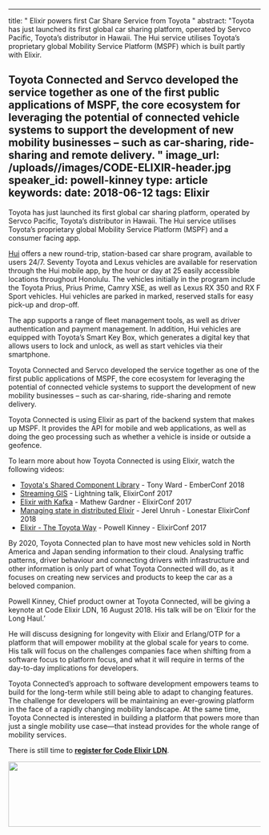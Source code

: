 
---
title: " Elixir powers first Car Share Service from Toyota
"
abstract: "Toyota has just launched its first global car sharing platform, operated by Servco Pacific, Toyota’s distributor in Hawaii. The Hui service utilises Toyota’s proprietary global Mobility Service Platform (MSPF) which is built partly with Elixir.

Toyota Connected and Servco developed the service together as one of the first public applications of MSPF, the core ecosystem for leveraging the potential of connected vehicle systems to support the development of new mobility businesses – such as car-sharing, ride-sharing and remote delivery.
"
image_url: /uploads//images/CODE-ELIXIR-header.jpg
speaker_id: powell-kinney
type: article
keywords: 
date: 2018-06-12
tags: Elixir
---
Toyota has just launched its first global car sharing platform, operated by Servco Pacific, Toyota&rsquo;s distributor in Hawaii. The Hui service utilises Toyota&rsquo;s proprietary global Mobility Service Platform (MSPF) and a consumer facing app.

<u><a href="https://www.drivehui.com/">Hui</a></u> offers a new round-trip, station-based car share program, available to users 24/7. Seventy Toyota and Lexus vehicles are available for reservation through the Hui mobile app, by the hour or day at 25 easily accessible locations throughout Honolulu. The vehicles initially in the program include the Toyota Prius, Prius Prime, Camry XSE, as well as Lexus RX 350 and RX F Sport vehicles. Hui vehicles are parked in marked, reserved stalls for easy pick-up and drop-off.

The app supports a range of fleet management tools, as well as driver authentication and payment management. In addition, Hui vehicles are equipped with Toyota&rsquo;s Smart Key Box, which generates a digital key that allows users to lock and unlock, as well as start vehicles via their smartphone.

Toyota Connected and Servco developed the service together as one of the first public applications of MSPF, the core ecosystem for leveraging the potential of connected vehicle systems to support the development of new mobility businesses &ndash; such as car-sharing, ride-sharing and remote delivery.

Toyota Connected is&nbsp;using Elixir as part of the backend system that makes up MSPF. It provides the API for mobile and web applications, as well as doing the geo processing such as whether a vehicle is inside or outside a geofence.

To learn more about how Toyota Connected is using Elixir, watch the following videos:

<ul>
	<li><a href="https://www.youtube.com/watch?v=4fI72aZl_N8" style="text-decoration:none;"><u>Toyota&#39;s Shared Component Library</u></a> - Tony Ward - EmberConf 2018</li>
	<li><a href="https://www.youtube.com/watch?v=yZ31dQM22tk" style="text-decoration:none;"><u>Streaming GIS</u></a> - Lightning talk, ElixirConf 2017</li>
	<li><a href="https://www.youtube.com/watch?v=6ijgMvXJyuo" style="text-decoration:none;"><u>Elixir with Kafka</u></a> - Mathew Gardner - ElixirConf 2017</li>
	<li><a href="https://www.youtube.com/watch?v=V3iBgStaPmA" style="text-decoration:none;"><u>Managing state in distributed Elixir</u></a> - Jerel Unruh - Lonestar ElixirConf 2018</li>
	<li><a href="https://www.youtube.com/watch?v=37V6L1EA4ac" style="text-decoration:none;"><u>Elixir - The Toyota Way</u></a> - Powell Kinney - ElixirConf 2017</li>
</ul>

By 2020, Toyota Connected plan to have most new vehicles sold in North America and Japan sending information to their cloud. Analysing traffic patterns, driver behaviour and connecting drivers with infrastructure and other information is only part of what Toyota Connected will do, as it focuses on creating new services and products to keep the car as a beloved companion.

Powell Kinney, Chief product owner at Toyota Connected, will be giving a keynote at Code Elixir LDN, 16 August 2018. His talk will be on &lsquo;Elixir for the Long Haul.&rsquo;

He will discuss designing for longevity with Elixir and Erlang/OTP for a platform that will empower mobility at the global scale for years to come. His talk will focus on the challenges companies face when shifting from a software focus to platform focus, and what it will require in terms of the day-to-day implications for developers.

Toyota Connected&rsquo;s approach to software development empowers teams to build for the long-term while still being able to adapt to changing features. The challenge for developers will be maintaining an ever-growing platform in the face of a rapidly changing mobility landscape. At the same time, Toyota Connected is interested in building a platform that powers more than just a single mobility use case&mdash;that instead provides for the whole range of mobility services.

There is still time to **<a href="https://codesync.global/conferences/code-elixir-2018/#Register">register for Code Elixir LDN</a>**.

<a href="https://codesync.global/conferences/code-elixir-2018/#Register"><img alt="" src="/uploads/media/default/0001/01/ae03845022687458cc2d2d4b4bf2b65e707c3ad4.jpeg" style="height:130px; width:800px" /></a>
